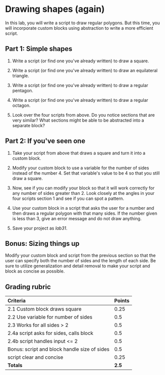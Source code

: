 # Drawing shapes (again)

In this lab, you will write a script to draw regular polygons.  But this time, you will incorporate custom blocks using abstraction to write a more efficient script.

## Part 1: Simple shapes

1. Write a script (or find one you've already written) to draw a square.

2. Write a script (or find one you've already written) to draw an equilateral triangle.

3. Write a script (or find one you've already written) to draw a regular pentagon.

4. Write a script (or find one you've already written) to draw a regular octagon.

5. Look over the four scripts from above.  Do you notice sections that are very similar?  What sections might be able to be abstracted into a separate block?

## Part 2: If you've seen one

1. Take your script from above that draws a square and turn it into a custom block.

2. Modify your custom block to use a variable for the number of sides instead of the number 4.  Set that variable's value to be 4 so that you still draw a square.

3. Now, see if you can modify your block so that it will work correctly for any number of sides greater than 2.  Look closely at the angles in your four scripts section 1 and see if you can spot a pattern.

4. Use your custom block in a script that asks the user for a number and then draws a regular polygon with that many sides.  If the number given is less than 3, give an error message and do not draw anything.

5. Save your project as _lab31_.

## Bonus: Sizing things up

Modify your custom block and script from the previous section so that the user can specify both the number of sides and the length of each side.  Be sure to utilize generalization and detail removal to make your script and block as concise as possible.

## Grading rubric

| **Criteria**                              |     Points           |
| :------------------------------------------------- | :-------------- |
| 2.1 Custom block draws square                       | 0.25   |
| 2.2 Use variable for number of sides                | 0.5     |
| 2.3 Works for all sides > 2                         | 0.5     |
| 2.4a script asks for sides, calls block            | 0.5     |
| 2.4b script handles input <= 2                     | 0.5     |
| Bonus: script and block handle size of sides      | 0.5     |
| script clear and concise                            | 0.25    |
| **Totals**                                 | **2.5** |
